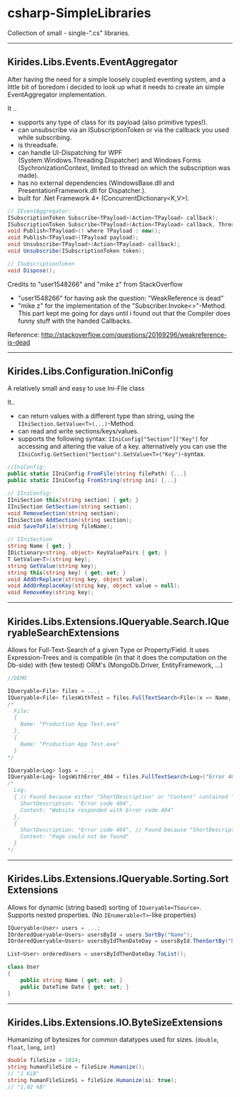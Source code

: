 # csharp-SimpleLibraries
Collection of small - single-".cs" libraries.

----
## Kirides.Libs.Events.EventAggregator

After having the need for a simple loosely coupled eventing system, and a little bit of boredom i decided to look up what it needs to create an simple EventAggregator implementation.

It ..
- supports any type of class for its payload (also primitive types!).
- can unsubscribe via an ISubscriptionToken or via the callback you used while subscribing.
- is threadsafe.
- can handle UI-Dispatching for WPF (System.Windows.Threading.Dispatcher) and Windows Forms (SychronizationContext, limited to thread on which the subscription was made).
- has no external dependencies (WindowsBase.dll and PresentationFramework.dll for Dispatcher.).
- built for .Net Framework 4+ (ConcurrentDictionary<K,V>).

```csharp
// IEventAggregator:
ISubscriptionToken Subscribe<TPayload>(Action<TPayload> callback);
ISubscriptionToken Subscribe<TPayload>(Action<TPayload> callback, ThreadOption threadOption);
void Publish<TPayload>() where TPayload : new();
void Publish<TPayload>(TPayload payload);
void Unsubscribe<TPayload>(Action<TPayload> callback);
void Unsubscribe(ISubscriptionToken token);

// ISubscriptionToken
void Dispose();
```

Credits to "user1548266" and "mike z" from StackOverflow  
- "user1548266" for having ask the question: "WeakReference is dead"  
- "mike z" for the implementation of the "Subscriber.Invoke<>"-Method.  
This part kept me going for days until i found out that the Compiler does funny stuff with the handed Callbacks.  

Reference: http://stackoverflow.com/questions/20169296/weakreference-is-dead

----
## Kirides.Libs.Configuration.IniConfig
A relatively small and easy to use Ini-File class

It..
- can return values with a different type than string, using the `IIniSection.GetValue<T>(...)`-Method.
- can read and write sections/keys/values.
- supports the following syntax: `IIniConfig["Section"]["Key"]` for accessing and altering the value of a key.
alternatively you can use the `IIniConfig.GetSection("Section").GetValue<T>("Key")`-syntax.

```csharp
//IniConfig:
public static IIniConfig FromFile(string filePath) {...}
public static IIniConfig FromString(string ini) {...}

// IIniConfig:
IIniSection this[string section] { get; }
IIniSection GetSection(string section);
void RemoveSection(string section);
IIniSection AddSection(string section);
void SaveToFile(string fileName);

// IIniSection
string Name { get; }
IDictionary<string, object> KeyValuePairs { get; }
T GetValue<T>(string key);
string GetValue(string key);
string this[string key] { get; set; }
void AddOrReplace(string key, object value);
void AddOrReplaceKey(string key, object value = null);
void RemoveKey(string key);
```
----
## Kirides.Libs.Extensions.IQueryable.Search.IQueryableSearchExtensions
Allows for Full-Text-Search of a given Type or Property/Field.
It uses Expression-Trees and is compatible (in that it does the computation on the Db-side) with (few tested) ORM's (MongoDb.Driver, EntityFramework, ...)

```csharp
//DEMO

IQueryable<File> files = ...;
IQueryable<File> filesWithTest = files.FullTextSearch<File>(x => Name, "Test", exactMatch: false, matchAllWords: true);
/*
  File:
  {
    Name: "Production App Test.exe"
  },
  {
    Name: "Production App Test.exe"
  }
*/

IQueryable<Log> logs = ...;
IQueryable<Log> logsWithError_404 = files.FullTextSearch<Log>("Error 404", exactMatch: false, matchAllWords: true);
/*
  Log:
  { // Found because either "ShortDescription" or "Content" contained "Error" and "404"
    ShortDescription: "Error code 404",
    Content: "Website responded with Error code 404"
  },
  {
    ShortDescription: "Error code 404", // Found because "ShortDescription" contained "Error" and "404"
    Content: "Page could not be found"
  }
*/
```
----
## Kirides.Libs.Extensions.IQueryable.Sorting.SortExtensions
Allows for dynamic (string based) sorting of `IQueryable<TSource>`.  
Supports nested properties. (No `IEnumerable<T>`-like properties)
```cs
IQueryable<User> users = ...;
IOrderedQueryable<Users> usersById = users.SortBy("Name");
IOrderedQueryable<Users> usersByIdThenDateDay = usersById.ThenSortBy("Date.Day");

List<User> orderedUsers = usersByIdThenDateDay.ToList();

class User
{
    public string Name { get; set; }
    public DateTime Date { get; set; }
}
```
----
## Kirides.Libs.Extensions.IO.ByteSizeExtensions
Humanizing of bytesizes for common datatypes used for sizes. (`double`, `float`, `long`, `int`)

```cs
double fileSize = 1024;
string humanFileSize = fileSize.Humanize();
// "1 KiB"
string humanFileSizeSi = fileSize.Humanize(si: true);
// "1,02 kB"
```